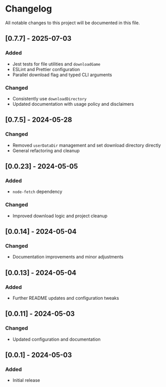 # Changelog

All notable changes to this project will be documented in this file.

## [0.7.7] - 2025-07-03
### Added
- Jest tests for file utilities and `downloadGame`
- ESLint and Prettier configuration
- Parallel download flag and typed CLI arguments

### Changed
- Consistently use `downloadDirectory`
- Updated documentation with usage policy and disclaimers

## [0.7.5] - 2024-05-28
### Changed
- Removed `userDataDir` management and set download directory directly
- General refactoring and cleanup

## [0.0.23] - 2024-05-05
### Added
- `node-fetch` dependency

### Changed
- Improved download logic and project cleanup

## [0.0.14] - 2024-05-04
### Changed
- Documentation improvements and minor adjustments

## [0.0.13] - 2024-05-04
### Added
- Further README updates and configuration tweaks

## [0.0.11] - 2024-05-03
### Changed
- Updated configuration and documentation

## [0.0.1] - 2024-05-03
### Added
- Initial release
